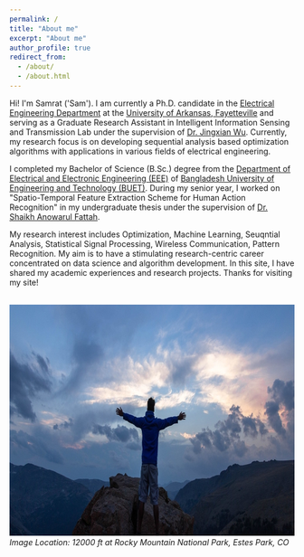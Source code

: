 ```yaml
---
permalink: /
title: "About me"
excerpt: "About me"
author_profile: true
redirect_from: 
  - /about/
  - /about.html
---
```


Hi! I'm Samrat ('Sam'). I am currently a Ph.D. candidate in the [Electrical Engineering Department](https://electrical-engineering.uark.edu/) at the [University of Arkansas, Fayetteville](http://www.uark.edu/) and serving as a Graduate Research Assistant in Intelligent Information Sensing and Transmission Lab under the supervision of [Dr. Jingxian Wu](https://wuj.hosted.uark.edu/). Currently, my research focus is on developing sequential analysis based optimization algorithms with applications in various fields of electrical engineering.

I completed my Bachelor of Science (B.Sc.) degree from the [Department of Electrical and Electronic Engineering (EEE)](http://eee.buet.ac.bd/) of [Bangladesh University of Engineering and Technology (BUET)](https://www.buet.ac.bd/web/).  During my senior year, I worked on "Spatio-Temporal Feature Extraction Scheme for Human Action Recognition" in my undergraduate thesis under the supervision of [Dr. Shaikh Anowarul Fattah](https://sites.google.com/site/drshaikhfattah/). 

My research interest includes Optimization, Machine Learning, Seuqntial Analysis, Statistical Signal Processing, Wireless Communication, Pattern Recognition. My aim is to have a stimulating research-centric career concentrated on data science and algorithm development. In this site, I have shared my academic experiences and research projects. Thanks for visiting my site!

<br/><img src='/images/colorado_mountaintop.jpg' width="972" height="409">
*Image Location: 12000 ft at Rocky Mountain National Park, Estes Park, CO*
